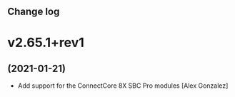 Change log
-----------

# v2.65.1+rev1
## (2021-01-21)

* Add support for the ConnectCore 8X SBC Pro modules [Alex Gonzalez]
